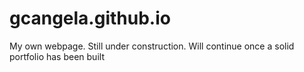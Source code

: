 # gcangela.github.io

My own webpage. Still under construction. Will continue once a solid portfolio has been built

